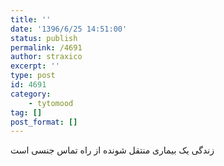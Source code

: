 ```yaml
---
title: ''
date: '1396/6/25 14:51:00'
status: publish
permalink: /4691
author: straxico
excerpt: ''
type: post
id: 4691
category:
    - tytomood
tag: []
post_format: []
---
```

زندگی یک بیماری منتقل شونده از راه تماس جنسی است